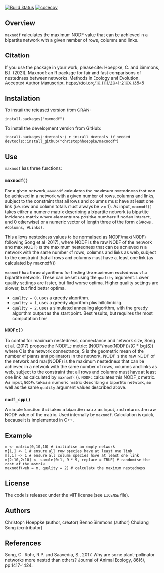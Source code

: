 
<!-- README.md is generated from README.Rmd. Please edit that file -->

[![Build
Status](https://travis-ci.org/christophhoeppke/maxnodf.svg?branch=master)](https://travis-ci.org/christophhoeppke/maxnodf)
[![codecov](https://codecov.io/gh/christophhoeppke/maxnodf/branch/master/graph/badge.svg)](https://codecov.io/gh/christophhoeppke/maxnodf)

Overview
--------

`maxnodf` calculates the maximum NODF value that can be achieved in a
bipartite network with a given number of rows, columns and links.

Citation
--------

If you use the package in your work, please cite: Hoeppke, C. and
Simmons, B.I. (2021), Maxnodf: an R package for fair and fast
comparisons of nestedness between networks. Methods in Ecology and
Evolution. Accepted Author Manuscript.
<a href="https://doi.org/10.1111/2041-210X.13545" class="uri">https://doi.org/10.1111/2041-210X.13545</a>

Installation
------------

To install the released version from CRAN:

    install.packages("maxnodf")

To install the development version from GitHub:

    install.packages("devtools") # install devtools if needed
    devtools::install_github("christophhoeppke/maxnodf")

Use
---

`maxnodf` has three functions:

### `maxnodf()`

For a given network, `maxnodf` calculates the maximum nestedness that
can be achieved in a network with a given number of rows, columns and
links, subject to the constraint that all rows and columns must have at
least one link (i.e. row and column totals must always be &gt;= 1). As
input, `maxnodf()` takes either a numeric matrix describing a bipartite
network (a bipartite incidence matrix where elements are positive
numbers if nodes interact, and 0 otherwise) or a numeric vector of
length three of the form `c(#Rows, #Columns, #Links)`.

This allows nestedness values to be normalised as NODF/max(NODF)
following Song et al (2017), where NODF is the raw NODF of the network
and max(NODF) is the maximum nestedness that can be achieved in a
network with the same number of rows, columns and links as web, subject
to the constraint that all rows and columns must have at least one link
(as calculated by maxnodf())

`maxnodf` has three algorithms for finding the maximum nestedness of a
bipartite network. These can be set using the `quality` argument. Lower
quality settings are faster, but find worse optima. Higher quality
settings are slower, but find better optima.

-   `quality = 0`, uses a greedy algorithm.
-   `quality = 1`, uses a greedy algorithm plus hillclimbing.
-   `quality = 2`, uses a simulated annealing algorithm, with the greedy
    algorithm output as the start point. Best results, but requires the
    most computation time.

### `NODFc()`

To control for maximum nestedness, connectance and network size, Song et
al. (2017) propose the NODF\_c metric: (NODF/max(NODF))/(C \* log(S))
where C is the network connectance, S is the geometric mean of the
number of plants and pollinators in the network, NODF is the raw NODF of
the network and max(NODF) is the maximum nestedness that can be achieved
in a network with the same number of rows, columns and links as web,
subject to the constraint that all rows and columns must have at least
one link (as calculated by `maxnodf()`). `NODFc` calculates this NODF\_c
metric. As input, `NODFc` takes a numeric matrix describing a bipartite
network, as well as the same `quality` argument values described above.

### `nodf_cpp()`

A simple function that takes a bipartite matrix as input, and returns
the raw NODF value of the matrix. Used internally by `maxnodf`.
Calculation is quick, because it is implemented in C++.

Example
-------

    m <- matrix(0,10,10) # initialise an empty network
    m[1,] <- 1 # ensure all row species have at least one link
    m[,1] <- 1 # ensure all column species have at least one link
    m[2:10,2:10] <- sample(0:1, 9 * 9, replace = TRUE) # randomise the rest of the matrix
    maxnodf(web = m, quality = 2) # calculate the maximum nestedness

License
-------

The code is released under the MIT license (see `LICENSE` file).

Authors
--------
Christoph Hoeppke (author, creator)
Benno Simmons (author)
Chuliang Song (contributor)

References
----------

Song, C., Rohr, R.P. and Saavedra, S., 2017. Why are some
plant–pollinator networks more nested than others? Journal of Animal
Ecology, 86(6), pp.1417-1424.
